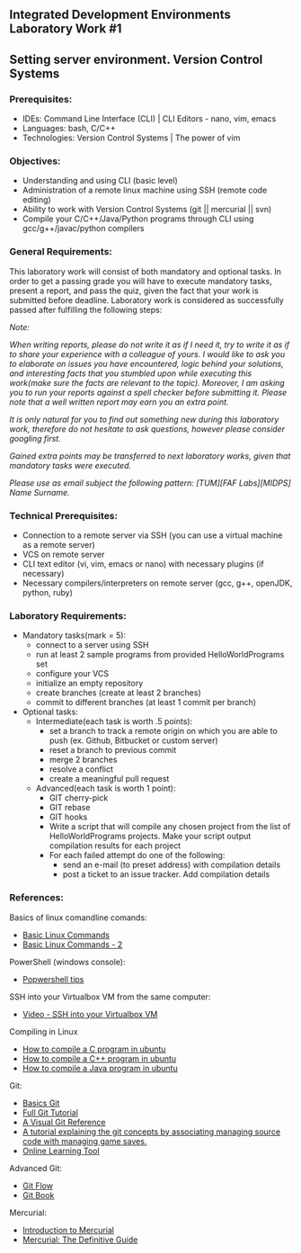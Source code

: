 ## Integrated Development Environments Laboratory Work #1

## Setting server environment. Version Control Systems

### Prerequisites:
  - IDEs: Command Line Interface (CLI) | CLI Editors - nano, vim, emacs
  - Languages: bash, C/C++
  - Technologies: Version Control Systems | The power of vim 

### Objectives:
  - Understanding and using CLI (basic level)
  - Administration of a remote linux machine using SSH (remote code editing)
  - Ability to work with Version Control Systems (git || mercurial || svn)
  - Compile your C/C++/Java/Python programs through CLI using gcc/g++/javac/python compilers

### General Requirements:
  
  This laboratory work will consist of both mandatory and optional tasks.
  In order to get a passing grade you will have to execute mandatory tasks, present a report, and pass the quiz, given the fact that your work is submitted before deadline.
  Laboratory work is considered as successfully passed after fulfilling the following steps:

  _Note:_

  _When writing reports, please do not write it as if I need it, try to write it as if to share your experience with a colleague of yours. I would like to ask you to elaborate on issues you have encountered, logic behind your solutions, and interesting facts that you stumbled upon while executing this work(make sure the facts are relevant to the topic). Moreover, I am asking you to run your reports against a spell checker before submitting it. Please note that a well written report may earn you an extra point._

  _It is only natural for you to find out something new during this laboratory work, therefore do not hesitate to ask questions, however please consider googling first._

  _Gained extra points may be transferred to next laboratory works, given that mandatory tasks were executed._

  _Please use as email subject the following pattern: [TUM][FAF Labs][MIDPS] Name Surname._

### Technical Prerequisites:
  - Connection to a remote server via SSH (you can use a virtual machine as a remote server)
  - VCS on remote server
  - CLI text editor (vi, vim, emacs or nano) with necessary plugins (if necessary)
  - Necessary compilers/interpreters on remote server (gcc, g++, openJDK, python, ruby)

### Laboratory Requirements:
  - Mandatory tasks(mark = 5):
    - connect to a server using SSH
    - run at least 2 sample programs from provided HelloWorldPrograms set
    - configure your VCS
    - initialize an empty repository
    - create branches (create at least 2 branches)
    - commit to different branches (at least 1 commit per branch)
  - Optional tasks:
    - Intermediate(each task is worth .5 points):
      - set a branch to track a remote origin on which you are able to push (ex. Github, Bitbucket or custom server)
      - reset a branch to previous commit
      - merge 2 branches
      - resolve a conflict
      - create a meaningful pull request
    - Advanced(each task is worth 1 point):
      - GIT cherry-pick
      - GIT rebase
      - GIT hooks
      - Write a script that will compile any chosen project from the list of HelloWorldPrograms projects. Make your script output compilation results for each project
      - For each failed attempt do one of the following:
        - send an e-mail (to preset address) with compilation details
        - post a ticket to an issue tracker. Add compilation details
      
### References:

Basics of linux comandline comands:
  - [Basic Linux Commands](http://www.debianhelp.co.uk/commands.htm)
  - [Basic Linux Commands - 2](http://www.comptechdoc.org/os/linux/usersguide/linux_ugbasics.html)

PowerShell (windows console):
  - [Popwershell tips](http://powershell.com/cs/blogs/tips/)

SSH into your Virtualbox VM from the same computer:
  - [Video - SSH into your Virtualbox VM](http://www.youtube.com/watch?v=5BsShkcweIs)

Compiling in Linux
  - [How to compile a C program in ubuntu](http://stackoverflow.com/questions/4635794/how-to-run-a-c-program-on-ubuntu)
  - [How to compile a C++ program in ubuntu](http://askubuntu.com/questions/61408/what-is-a-command-to-compile-and-run-c-programs)
  - [How to compile a Java program in ubuntu](http://askubuntu.com/questions/145748/how-to-compile-a-java-file)

Git:
  - [Basics Git](http://www.manniwood.com/starting_a_project_with_git.html)
  - [Full Git Tutorial](http://www.vogella.com/articles/Git/article.html)
  - [A Visual Git Reference](http://marklodato.github.com/visual-git-guide/index-en.html)
  - [A tutorial explaining the git concepts by associating managing source code with managing game saves.](http://www-cs-students.stanford.edu/~blynn/gitmagic/)
  - [Online Learning Tool](http://pcottle.github.com/learnGitBranching/)

Advanced Git:
  - [Git Flow](http://nvie.com/posts/a-successful-git-branching-model/)
  - [Git Book](http://git-scm.com/book)

Mercurial:
  - [Introduction to Mercurial](http://hginit.com/)
  - [Mercurial: The Definitive Guide](http://hgbook.red-bean.com/)

